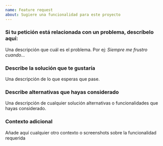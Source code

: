 ```yaml
---
name: Feature request
about: Sugiere una funcionalidad para este proyecto
---
```


### Si tu petición está relacionada con un problema, descríbelo aquí:

Una descripción que cuál es el problema. Por ej: _Siempre me frustro cuando..._

### Describe la solución que te gustaría

Una descripción de lo que esperas que pase.

### Describe alternativas que hayas considerado

Una descripción de cualquier solución alternativas o funcionalidades que hayas considerado.

### Contexto adicional

Añade aquí cualquier otro contexto o screenshots sobre la funcionalidad requerida
